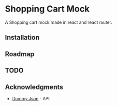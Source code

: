 # Shopping Cart Mock

A Shopping cart mock made in react and react router.

## Installation

## Roadmap

## TODO



## Acknowledgments

- [Dummy Json](https://dummyjson.com) - API

